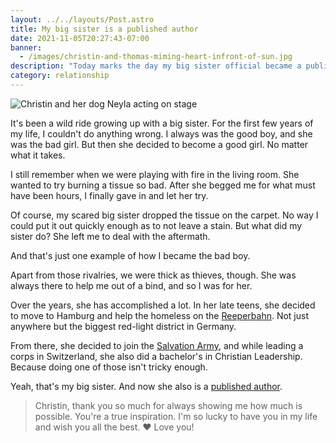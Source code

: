 ```yaml
---
layout: ../../layouts/Post.astro
title: My big sister is a published author
date: 2021-11-05T20:27:43-07:00
banner:
  - /images/christin-and-thomas-miming-heart-infront-of-sun.jpg
description: "Today marks the day my big sister official became a published author. As always, she is a true inspiration for what's possible in everything she does. But growing up with her wasn't always easy ..."
category: relationship
---
```


<Image title="Christin and her dog Neyla acting on stage" alt="Christin and her dog Neyla acting on stage" src="/images/christin-and-her-dog-neyla.jpg" mode="float" size="lg" />

It's been a wild ride growing up with a big sister. For the first few years of my life, I couldn't do anything wrong. I always was the good boy, and she was the bad girl. But then she decided to become a good girl. No matter what it takes.

I still remember when we were playing with fire in the living room. She wanted to try burning a tissue so bad. After she begged me for what must have been hours, I finally gave in and let her try.

Of course, my scared big sister dropped the tissue on the carpet. No way I could put it out quickly enough as to not leave a stain. But what did my sister do? She left me to deal with the aftermath.

And that's just one example of how I became the bad boy.

Apart from those rivalries, we were thick as thieves, though. She was always there to help me out of a bind, and so I was for her.

Over the years, she has accomplished a lot. In her late teens, she decided to move to Hamburg and help the homeless on the [Reeperbahn](https://en.wikipedia.org/wiki/Reeperbahn). Not just anywhere but the biggest red-light district in Germany.

From there, she decided to join the [Salvation Army](https://www.salvationarmy.org/), and while leading a corps in Switzerland, she also did a bachelor's in Christian Leadership. Because doing one of those isn't tricky enough.

Yeah, that's my big sister. And now she also is a [published author](https://www.amazon.de/dp/B09L58V1H1).

> Christin, thank you so much for always showing me how much is possible. You're a true inspiration. I'm so lucky to have you in my life and wish you all the best. ❤️ Love you!
